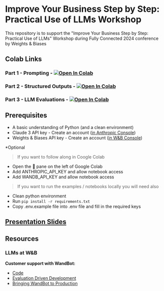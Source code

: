 
# Improve Your Business Step by Step: Practical Use of LLMs Workshop

This repository is to support the "Improve Your Business Step by Step: Practical Use of LLMs" Workshop during Fully Connected 2024 conference by Weights & Biases 

## Colab Links 
### Part 1 - Prompting - <a href="https://colab.research.google.com/github/wandb/llm-workshop-fc2024/blob/main/part_1_prompting/prompt_engineering.ipynb" target="_blank"><img src="https://colab.research.google.com/assets/colab-badge.svg" alt="Open In Colab"/></a>
<!--- @wandbcode{llm-workshop-fc2024-prompting} -->

### Part 2 - Structured Outputs - <a href="https://colab.research.google.com/github/wandb/llm-workshop-fc2024/blob/main/part_2_structured_outputs/LLM%20Clustering%20and%20Structured%20Outputs.ipynb" target="_blank"><img src="https://colab.research.google.com/assets/colab-badge.svg" alt="Open In Colab"/></a>
<!--- @wandbcode{llm-workshop-fc2024-evaluations} -->

### Part 3 - LLM Evaluations - <a href="https://colab.research.google.com/github/wandb/llm-workshop-fc2024/blob/main/part_3_evaluations/lets_do_evals.ipynb" target="_blank"><img src="https://colab.research.google.com/assets/colab-badge.svg" alt="Open In Colab"/></a>
<!--- @wandbcode{llm-workshop-fc2024-evaluations} -->


## Prerequisites

- A basic understanding of Python (and a clean environment) 
- Claude 3 API key - Create an account  ([in Anthropic Console](https://console.anthropic.com/workbench/38727684-8c5a-4116-a3c7-04d1c6010f8c))
- Weights & Biases API key - Create an account  ([in W&B Console](https://wandb.ai/authorize?utm_source=llm-workshop&utm_medium=event&utm_campaign=llm-workshop))


*Optional

> If you want to follow along in Coogle Colab
- Open the 🔑 pane on the left of Google Colab
- Add ANTHROPIC_API_KEY and allow notebook access
- Add WANDB_API_KEY and allow notebook access

> If you want to run the examples / notebooks locally you will need also
- Clean python environment
- Run `pip install -r requirements.txt`
- Copy .env.example file into .env file and fill in the required keys


## [Presentation Slides](http://wandb.me/fc24workshopslides)

## Resources

### LLMs at W&B
**Customer support with WandBot:**


- [Code](https://github.com/wandb/wandbot/)
- [Evaluation Driven Development](https://wandb.ai/wandbot/wandbot_public/reports/Evaluation-Driven-Development-Improving-WandBot-our-LLM-Powered-Documentation-App--Vmlldzo2NTY1MDI0)
- [Bringing WandBot to Production](https://wandb.ai/wandbot/wandbot_public/reports/RAGs-To-Riches-Bringing-Wandbot-into-Production--Vmlldzo1ODU5ODk0)
